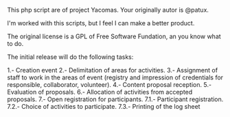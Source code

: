 This php script are of project Yacomas. Your originally autor is @patux.

I'm worked with this scripts, but I feel I can make a better product.

The original license is a GPL of Free Software Fundation, an you know what to do.

The initial release will do the following tasks:

1.- Creation event
2.- Delimitation of areas for activities.
3.- Assignment of staff to work in the areas of event (registry and impression of credentials for responsible, collaborator, volunteer).
4.- Content proposal reception.
5.- Evaluation of proposals.
6.- Allocation of activities from accepted proposals.
7.- Open registration for participants.
    7.1.- Participant registration.
        7.2.- Choice of activities to participate.
	    7.3.- Printing of the log sheet
